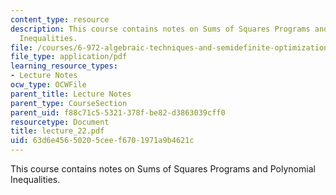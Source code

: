 ```yaml
---
content_type: resource
description: This course contains notes on Sums of Squares Programs and Polynomial
  Inequalities.
file: /courses/6-972-algebraic-techniques-and-semidefinite-optimization-spring-2006/63d6e45650205ceef6701971a9b4621c_lecture_22.pdf
file_type: application/pdf
learning_resource_types:
- Lecture Notes
ocw_type: OCWFile
parent_title: Lecture Notes
parent_type: CourseSection
parent_uid: f88c71c5-5321-378f-be82-d3863039cff0
resourcetype: Document
title: lecture_22.pdf
uid: 63d6e456-5020-5cee-f670-1971a9b4621c
---
```

This course contains notes on Sums of Squares Programs and Polynomial Inequalities.

